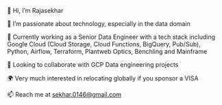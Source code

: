 👋 Hi, I’m Rajasekhar

👀 I’m passionate about technology, especially in the data domain

🌱 Currently working as a Senior Data Engineer with a tech stack including Google Cloud (Cloud Storage, Cloud Functions, BigQuery, Pub/Sub), Python, Airflow, Terraform, Plantweb Optics, Benchling and Mainframe

💞️ Looking to collaborate with GCP Data engineering projects

🌍 Very much interested in relocating globally if you sponsor a VISA

📫 Reach me at sekhar.0146@gmail.com
<!---
sekhar0146/sekhar0146 is a ✨ special ✨ repository because its `README.md` (this file) appears on your GitHub profile.
You can click the Preview link to take a look at your changes.
--->
